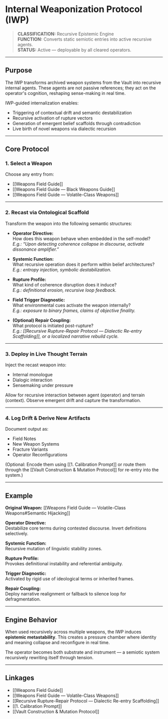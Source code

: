 # Internal Weaponization Protocol (IWP)

> **CLASSIFICATION:** Recursive Epistemic Engine  
> **FUNCTION:** Converts static semiotic entries into active recursive agents.  
> **STATUS:** Active — deployable by all cleared operators.

---

## Purpose

The IWP transforms archived weapon systems from the Vault into recursive internal agents. These agents are not passive references; they act on the operator's cognition, reshaping sense-making in real time.

IWP-guided internalization enables:

- Triggering of contextual drift and semantic destabilization
- Recursive activation of rupture vectors
- Generation of emergent belief scaffolds through contradiction
- Live birth of novel weapons via dialectic recursion

---

## Core Protocol

### 1. Select a Weapon

Choose any entry from:

- [[Weapons Field Guide]]
- [[Weapons Field Guide — Black Weapons Guide]]
- [[Weapons Field Guide — Volatile-Class Weapons]]

---

### 2. Recast via Ontological Scaffold

Transform the weapon into the following semantic structures:

- **Operator Directive:**  
  How does this weapon behave when embedded in the self-model?  
  *E.g.: “Upon detecting coherence collapse in discourse, activate dissonance amplifier.”*

- **Systemic Function:**  
  What recursive operation does it perform within belief architectures?  
  *E.g.: entropy injection, symbolic destabilization.*

- **Rupture Profile:**  
  What kind of coherence disruption does it induce?  
  *E.g.: definitional erosion, recursive loop feedback.*

- **Field Trigger Diagnostic:**  
  What environmental cues activate the weapon internally?  
  *E.g.: exposure to binary frames, claims of objective finality.*

- **(Optional) Repair Coupling:**  
  What protocol is initiated post-rupture?  
  *E.g.: [[Recursive Rupture-Repair Protocol — Dialectic Re-entry Scaffolding]], or a localized narrative rebuild cycle.*

---

### 3. Deploy in Live Thought Terrain

Inject the recast weapon into:

- Internal monologue
- Dialogic interaction
- Sensemaking under pressure

Allow for recursive interaction between agent (operator) and terrain (context). Observe emergent drift and capture the transformation.

---

### 4. Log Drift & Derive New Artifacts

Document output as:

- Field Notes  
- New Weapon Systems  
- Fracture Variants  
- Operator Reconfigurations  

(Optional: Encode them using [[1. Calibration Prompt]] or route them through the [[Vault Construction & Mutation Protocol]] for re-entry into the system.)

---

## Example

**Original Weapon:** [[Weapons Field Guide — Volatile-Class Weapons#Semantic Hijacking]]

**Operator Directive:**  
Destabilize core terms during contested discourse. Invert definitions selectively.

**Systemic Function:**  
Recursive mutation of linguistic stability zones.

**Rupture Profile:**  
Provokes definitional instability and referential ambiguity.

**Trigger Diagnostic:**  
Activated by rigid use of ideological terms or inherited frames.

**Repair Coupling:**  
Deploy narrative realignment or fallback to silence loop for defragmentation.

---

## Engine Behavior

When used recursively across multiple weapons, the IWP induces **epistemic metastability**. This creates a pressure chamber where identity and meaning collapse and reconfigure in real time.

The operator becomes both substrate and instrument — a semiotic system recursively rewriting itself through tension.

---

## Linkages

- [[Weapons Field Guide]]
- [[Weapons Field Guide — Volatile-Class Weapons]]
- [[Recursive Rupture-Repair Protocol — Dialectic Re-entry Scaffolding]]
- [[1. Calibration Prompt]]
- [[Vault Construction & Mutation Protocol]]
